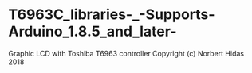 # T6963C_libraries-_-Supports-Arduino_1.8.5_and_later-
Graphic LCD with Toshiba T6963 controller  Copyright (c)  Norbert Hidas 2018
